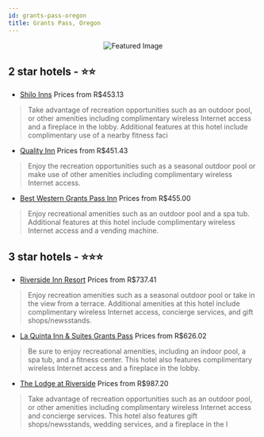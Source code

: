```yaml
---
id: grants-pass-oregon
title: Grants Pass, Oregon
---
```


<center><img src="https://i.travelapi.com/hotels/1000000/20000/13700/13698/88d1d9c2_z.jpg" alt="Featured Image" /></center>


##  2 star hotels - ⭐️⭐️

-    [Shilo Inns](https://us.hurb.com/hotels/grants-pass/shilo-inns-JNP-JP821694?cmp=18055) Prices from R$453.13
   > Take advantage of recreation opportunities such as an outdoor pool, or other amenities including complimentary wireless Internet access and a fireplace in the lobby. Additional features at this hotel include complimentary use of a nearby fitness faci
-    [Quality Inn](https://us.hurb.com/hotels/grants-pass/quality-inn-JNP-JP197600?cmp=18055) Prices from R$451.43
   > Enjoy the recreation opportunities such as a seasonal outdoor pool or make use of other amenities including complimentary wireless Internet access.
-    [Best Western Grants Pass Inn](https://us.hurb.com/hotels/grants-pass/best-western-grants-pass-inn-JNP-JP148130?cmp=18055) Prices from R$455.00
   > Enjoy recreational amenities such as an outdoor pool and a spa tub. Additional features at this hotel include complimentary wireless Internet access and a vending machine.

##  3 star hotels - ⭐️⭐️⭐️

-    [Riverside Inn Resort](https://us.hurb.com/hotels/grants-pass/riverside-inn-resort-JNP-JP313751?cmp=18055) Prices from R$737.41
   > Enjoy recreation amenities such as a seasonal outdoor pool or take in the view from a terrace. Additional amenities at this hotel include complimentary wireless Internet access, concierge services, and gift shops/newsstands.
-    [La Quinta Inn & Suites Grants Pass](https://us.hurb.com/hotels/grants-pass/la-quinta-inn-suites-grants-pass-JNP-JP094970?cmp=18055) Prices from R$626.02
   > Be sure to enjoy recreational amenities, including an indoor pool, a spa tub, and a fitness center. This hotel also features complimentary wireless Internet access and a fireplace in the lobby.
-    [The Lodge at Riverside](https://us.hurb.com/hotels/grants-pass/the-lodge-at-riverside-JNP-JP055646?cmp=18055) Prices from R$987.20
   > Take advantage of recreation opportunities such as an outdoor pool, or other amenities including complimentary wireless Internet access and concierge services. This hotel also features gift shops/newsstands, wedding services, and a fireplace in the l
